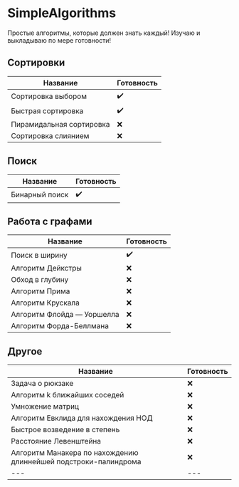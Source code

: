 # SimpleAlgorithms
Простые алгоритмы, которые должен знать каждый!
Изучаю и выкладываю по мере готовности!
## Сортировки
| Название  |  Готовность |
|---|---|
|Сортировка выбором|:heavy_check_mark:|
|Быстрая сортировка|:heavy_check_mark:|
| Пирамидальная сортировка|:x:|
|Сортировка слиянием|:x:|

## Поиск
| Название  |  Готовность |
|---|---|
|Бинарный поиск|:heavy_check_mark:|

## Работа с графами
| Название  |  Готовность |
|---|---|
|Поиск в ширину|:heavy_check_mark:|
|Алгоритм Дейкстры|:x:|
|Обход в глубину|:x:|
|Алгоритм Прима|:x:|
|Алгоритм Крускала|:x:|
|Алгоритм Флойда — Уоршелла|:x:|
|Алгоритм Форда-Беллмана|:x:|

## Другое

| Название  |  Готовность |
|---|---|
|Задача о рюкзаке|:x:|
|Алгоритм k ближайших соседей|:x:|
|Умножение матриц|:x:|
|Алгоритм Евклида для нахождения НОД|:x:|
|Быстрое возведение в степень|:x:|
|Расстояние Левенштейна|:x:|
|Алгоритм Манакера по нахождению длиннейшей подстроки-палиндрома|:x:|
|---|---|
